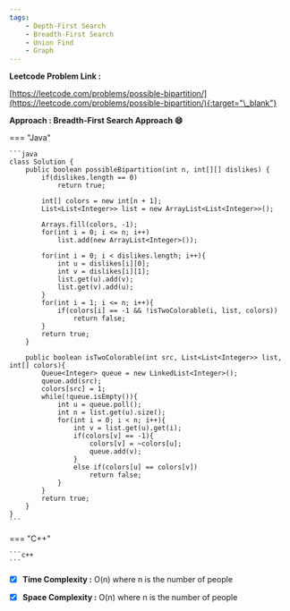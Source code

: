 ```yaml
---
tags:
    - Depth-First Search
    - Breadth-First Search
    - Union Find
    - Graph
---
```


**Leetcode Problem Link :**

[https://leetcode.com/problems/possible-bipartition/](https://leetcode.com/problems/possible-bipartition/){:target="\_blank"}

**Approach : Breadth-First Search Approach :smile:**

=== "Java"

    ```java
    class Solution {
        public boolean possibleBipartition(int n, int[][] dislikes) {
            if(dislikes.length == 0)
                return true;

            int[] colors = new int[n + 1];
            List<List<Integer>> list = new ArrayList<List<Integer>>();

            Arrays.fill(colors, -1);
            for(int i = 0; i <= n; i++)
                list.add(new ArrayList<Integer>());

            for(int i = 0; i < dislikes.length; i++){
                int u = dislikes[i][0];
                int v = dislikes[i][1];
                list.get(u).add(v);
                list.get(v).add(u);
            }
            for(int i = 1; i <= n; i++){
                if(colors[i] == -1 && !isTwoColorable(i, list, colors))
                    return false;
            }
            return true;
        }

        public boolean isTwoColorable(int src, List<List<Integer>> list, int[] colors){
            Queue<Integer> queue = new LinkedList<Integer>();
            queue.add(src);
            colors[src] = 1;
            while(!queue.isEmpty()){
                int u = queue.poll();
                int n = list.get(u).size();
                for(int i = 0; i < n; i++){
                    int v = list.get(u).get(i);
                    if(colors[v] == -1){
                        colors[v] = ~colors[u];
                        queue.add(v);
                    }
                    else if(colors[u] == colors[v])
                        return false;
                }
            }
            return true;
        }
    }
    ```

=== "C++"

    ```c++
    ```

-   [x] **Time Complexity :** O(n) where n is the number of people

-   [x] **Space Complexity :** O(n) where n is the number of people
